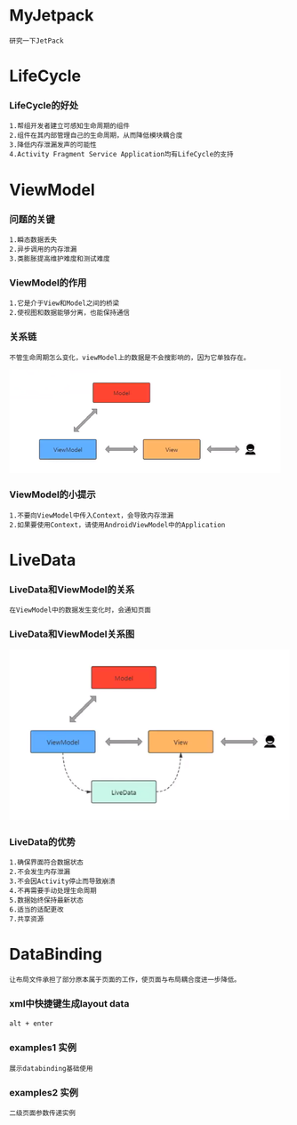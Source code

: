 # MyJetpack
    研究一下JetPack
# LifeCycle
### LifeCycle的好处
    1.帮组开发者建立可感知生命周期的组件
    2.组件在其内部管理自己的生命周期，从而降低模块耦合度
    3.降低内存泄漏发声的可能性
    4.Activity Fragment Service Application均有LifeCycle的支持
# ViewModel
### 问题的关键
    1.瞬态数据丢失
    2.异步调用的内存泄漏
    3.类膨胀提高维护难度和测试难度
### ViewModel的作用
    1.它是介于View和Model之间的桥梁
    2.使视图和数据能够分离，也能保持通信
### 关系链
    不管生命周期怎么变化，viewModel上的数据是不会搜影响的，因为它单独存在。  
![Image text](https://github.com/cbb294609622/MyJetpack/blob/master/img/viewmodel1.png)  
### ViewModel的小提示
    1.不要向ViewModel中传入Context，会导致内存泄漏
    2.如果要使用Context，请使用AndroidViewModel中的Application         
# LiveData
### LiveData和ViewModel的关系
    在ViewModel中的数据发生变化时，会通知页面
### LiveData和ViewModel关系图
![Image text](https://github.com/cbb294609622/MyJetpack/blob/master/img/clipboard.png)        
### LiveData的优势
    1.确保界面符合数据状态
    2.不会发生内存泄漏
    3.不会因Activity停止而导致崩溃
    4.不再需要手动处理生命周期
    5.数据始终保持最新状态
    6.适当的适配更改
    7.共享资源        
        
# DataBinding
    让布局文件承担了部分原本属于页面的工作，使页面与布局耦合度进一步降低。
### xml中快捷键生成layout data
    alt + enter
### examples1 实例
    展示databinding基础使用
### examples2 实例
    二级页面参数传递实例            